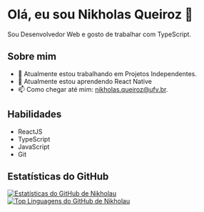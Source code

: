 # Olá, eu sou Nikholas Queiroz 👋

Sou Desenvolvedor Web e gosto de trabalhar com TypeScript.

## Sobre mim

- 🔭 Atualmente estou trabalhando em Projetos Independentes.
- 🌱 Atualmente estou aprendendo React Native
- 📫 Como chegar até mim: nikholas.queiroz@ufv.br.

## Habilidades

- ReactJS
- TypeScript
- JavaScript
- Git


## Estatísticas do GitHub

<a href="https://github.com/Nikholau">
  <img align="center" src="https://github-readme-stats.vercel.app/api?username=Nikholau&show_icons=true&line_height=27&count_private=true&title_color=ffffff&text_color=c9cacc&icon_color=2bbc8a&bg_color=1d1f21" alt="Estatísticas do GitHub de Nikholau" />
</a>

<a href="https://github.com/Nikholau">
  <img align="center" src="https://github-readme-stats.vercel.app/api/top-langs/?username=Nikholau&hide=html&title_color=ffffff&text_color=c9cacc&icon_color=2bbc8a&bg_color=1d1f21" alt="Top Linguagens do GitHub de Nikholau" />
</a>
